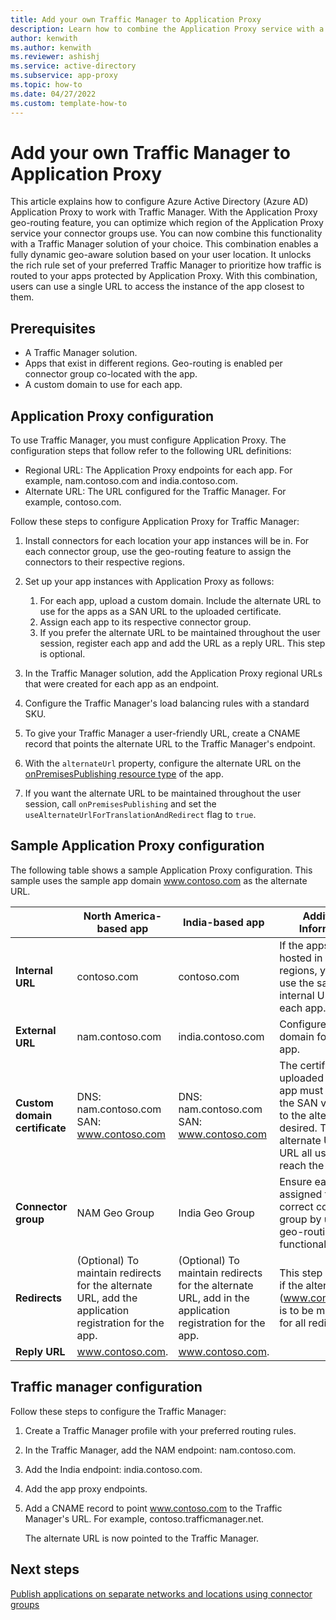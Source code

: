 ```yaml
---
title: Add your own Traffic Manager to Application Proxy
description: Learn how to combine the Application Proxy service with a Traffic Manager solution.
author: kenwith
ms.author: kenwith
ms.reviewer: ashishj
ms.service: active-directory
ms.subservice: app-proxy
ms.topic: how-to
ms.date: 04/27/2022
ms.custom: template-how-to
---
```


# Add your own Traffic Manager to Application Proxy

This article explains how to configure Azure Active Directory (Azure AD) Application Proxy to work with Traffic Manager. With the Application Proxy geo-routing feature, you can optimize which region of the Application Proxy service your connector groups use. You can now combine this functionality with a Traffic Manager solution of your choice. This combination enables a fully dynamic geo-aware solution based on your user location. It unlocks the rich rule set of your preferred Traffic Manager to prioritize how traffic is routed to your apps protected by Application Proxy. With this combination, users can use a single URL to access the instance of the app closest to them.

## Prerequisites

- A Traffic Manager solution.
- Apps that exist in different regions. Geo-routing is enabled per connector group co-located with the app.
- A custom domain to use for each app.

## Application Proxy configuration

To use Traffic Manager, you must configure Application Proxy. The configuration steps that follow refer to the following URL definitions:

- Regional URL: The Application Proxy endpoints for each app. For example, nam.contoso.com and india.contoso.com.
- Alternate URL: The URL configured for the Traffic Manager. For example, contoso.com.

Follow these steps to configure Application Proxy for Traffic Manager:

1. Install connectors for each location your app instances will be in. For each connector group, use the geo-routing feature to assign the connectors to their respective regions.

1. Set up your app instances with Application Proxy as follows:
   1. For each app, upload a custom domain. Include the alternate URL to use for the apps as a SAN URL to the uploaded certificate.
   1. Assign each app to its respective connector group.
   1. If you prefer the alternate URL to be maintained throughout the user session, register each app and add the URL as a reply URL. This step is optional.

1. In the Traffic Manager solution, add the Application Proxy regional URLs that were created for each app as an endpoint.

1. Configure the Traffic Manager's load balancing rules with a standard SKU.

1. To give your Traffic Manager a user-friendly URL, create a CNAME record that points the alternate URL to the Traffic Manager's endpoint.

1. With the `alternateUrl` property, configure the alternate URL on the [onPremisesPublishing resource type](https://docs.microsoft.com/graph/api/resources/onpremisespublishing?view=graph-rest-beta) of the app.

1. If you want the alternate URL to be maintained throughout the user session, call `onPremisesPublishing` and set the  `useAlternateUrlForTranslationAndRedirect` flag to `true`.

## Sample Application Proxy configuration

The following table shows a sample Application Proxy configuration. This sample uses the sample app domain www.contoso.com as the alternate URL.

|     | North America-based app | India-based app | Additional Information |
|---- | ----------------------- | --------------- | ---------------------- |
| **Internal URL** | contoso.com | contoso.com | If the apps are hosted in different regions, you can use the same internal URL for each app. |
| **External URL** | nam.contoso.com | india.contoso.com | Configure a custom domain for each app.|
| **Custom domain certificate** | DNS: nam.contoso.com SAN: www.contoso.com | DNS: nam.contoso.com SAN: www.contoso.com | The certificate uploaded for each app must include the SAN value equal to the alternate URL desired. The alternate URL is the URL all users use to reach the app.|
| **Connector group** | NAM Geo Group | India Geo Group | Ensure each app is assigned to the correct connector group by using the geo-routing functionality. |
| **Redirects** | (Optional) To maintain redirects for the alternate URL, add the application registration for the app.  | (Optional) To maintain redirects for the alternate URL, add in the application registration for the app.  | This step is required if the alternate URL (www.contoso.com) is to be maintained for all redirections. |
| **Reply URL** | www.contoso.com.| www.contoso.com. |

## Traffic manager configuration

Follow these steps to configure the Traffic Manager:

1. Create a Traffic Manager profile with your preferred routing rules.

1. In the Traffic Manager, add the NAM endpoint: nam.contoso.com.

1. Add the India endpoint: india.contoso.com.

1. Add the app proxy endpoints.

1. Add a CNAME record to point www.contoso.com to the Traffic Manager's URL. For example, contoso.trafficmanager.net.

    The alternate URL is now pointed to the Traffic Manager.

## Next steps

[Publish applications on separate networks and locations using connector groups](application-proxy-connector-groups)
